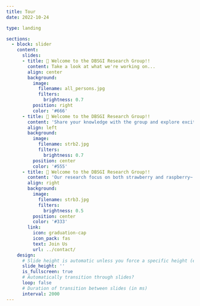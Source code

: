 ```yaml
---
title: Tour
date: 2022-10-24

type: landing

sections:
  - block: slider
    content:
      slides:
      - title: 👋 Welcome to the DBSGI Research Group!!
        content: Take a look at what we're working on...
        align: center
        background:
          image:
            filename: all_persons.jpg
            filters:
              brightness: 0.7
          position: right
          color: '#666'
      - title: 👋 Welcome to the DBSGI Research Group!!
        content: 'Share your knowledge with the group and explore exciting new topics together!'
        align: left
        background:
          image:
            filename: strb2.jpg
            filters:
              brightness: 0.7
          position: center
          color: '#555'
      - title: 👋 Welcome to the DBSGI Research Group!!
        content: 'Our research focus on both strawberry and raspberry~ '
        align: right
        background:
          image:
            filename: strb3.jpg
            filters:
              brightness: 0.5
          position: center
          color: '#333'
        link:
          icon: graduation-cap
          icon_pack: fas
          text: Join Us
          url: ../contact/
    design:
      # Slide height is automatic unless you force a specific height (e.g. '400px')
      slide_height: ''
      is_fullscreen: true
      # Automatically transition through slides?
      loop: false
      # Duration of transition between slides (in ms)
      interval: 2000
---
```

